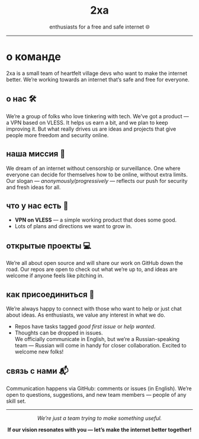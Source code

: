 <div align="center">
  <h1>2xa</h1>
  <p>enthusiasts for a free and safe internet 🌐</p>
</div>

---

# о команде  
2xa is a small team of heartfelt village devs who want to make the internet better. We’re working towards an internet that’s safe and free for everyone.  

## о нас 🛠️  
We’re a group of folks who love tinkering with tech. We’ve got a product — a VPN based on VLESS. It helps us earn a bit, and we plan to keep improving it. But what really drives us are ideas and projects that give people more freedom and security online.  

## наша миссия 🌟  
We dream of an internet without censorship or surveillance. One where everyone can decide for themselves how to be online, without extra limits. Our slogan — *anonymously/progressively* — reflects our push for security and fresh ideas for all.  

## что у нас есть 🚀  
- **VPN on VLESS** — a simple working product that does some good.  
- Lots of plans and directions we want to grow in.  

## открытые проекты 💻  
We’re all about open source and will share our work on GitHub down the road. Our repos are open to check out what we’re up to, and ideas are welcome if anyone feels like pitching in.  

## как присоединиться 🤝  
We’re always happy to connect with those who want to help or just chat about ideas. As enthusiasts, we value any interest in what we do.  
- Repos have tasks tagged *good first issue* or *help wanted*.  
- Thoughts can be dropped in issues.  
We officially communicate in English, but we’re a Russian-speaking team — Russian will come in handy for closer collaboration. Excited to welcome new folks!  

## связь с нами 📬  
Communication happens via GitHub: comments or issues (in English). We’re open to questions, suggestions, and new team members — people of any skill set.  

---

<div align="center">
  <p><em>We’re just a team trying to make something useful.</em></p>
  <p><strong>If our vision resonates with you — let’s make the internet better together!</strong></p>
</div>
